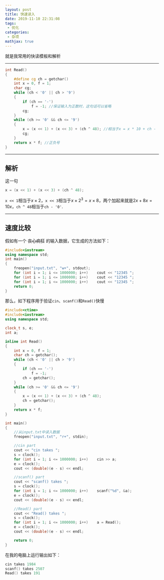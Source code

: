 ```yaml
---
layout: post
title: 快速读入
date: 2019-11-10 22:31:08
tags:
 - 优化
categories:
 - 杂项
mathjax: true
---
```


就是我常用的快读模板和解析

<!-- more -->

---

```cpp
int Read()
{
    #define cg ch = getchar()
    int x = 0, f = 1;
    char cg;
    while (ch < '0' || ch > '9')
    {
        if (ch == '-')
            f = -1; //保证输入为正数时，这句话可以省略
        cg;
    }
    while (ch >= '0' && ch <= '9')
    {
        x = (x << 1) + (x << 3) + (ch ^ 48); //相当于x = x * 10 + ch - '0'
        cg;
    }
    return x * f; //正负号
}
```

<!-- placeholder -->

---
## 解析

这一句

```cpp
x = (x << 1) + (x << 3) + (ch ^ 48);
```

`x << 1`相当于$x\times2$，`x << 3`相当于$x\times2^3=x\times8$，两个加起来就是$2x+8x=10x$，`ch ^ 48`相当于`ch - '0'`. 

---
## 速度比较

假如有一个 ~~丧心病狂~~ 的输入数据，它生成的方法如下：

```cpp
#include<iostream>
using namespace std;
int main()
{
    freopen("input.txt", "w+", stdout);
    for (int i = 1; i <= 1000000; i++)    cout << "12345 ";
    for (int i = 1; i <= 1000000; i++)    cout << "12345 ";
    for (int i = 1; i <= 1000000; i++)    cout << "12345 ";
    return 0;
}
```

那么，如下程序用于验证`cin`、`scanf()`和`Read()`快慢

```cpp
#include<ctime>
#include<iostream>
using namespace std;

clock_t s, e;
int a;

inline int Read()
{
    int x = 0, f = 1;
    char ch = getchar();
    while (ch < '0' || ch > '9')
    {
        if (ch == '-')
            f = -1;
        ch = getchar();
    }
    while (ch >= '0' && ch <= '9')
    {
        x = (x << 1) + (x << 3) + (ch ^ 48);
        ch = getchar();
    }
    return x * f;
}

int main()
{
    //从input.txt中读入数据
    freopen("input.txt", "r+", stdin);

    //cin part
    cout << "cin takes ";
    s = clock();
    for (int i = 1; i <= 1000000; i++)    cin >> a;
    e = clock();
    cout << (double)(e - s) << endl;

    //scanf() part
    cout << "scanf() takes ";
    s = clock();
    for (int i = 1; i <= 1000000; i++)    scanf("%d", &a);
    e = clock();
    cout << (double)(e - s) << endl;

    //Read() part
    cout << "Read() takes ";
    s = clock();
    for (int i = 1; i <= 1000000; i++)    a = Read();
    e = clock();
    cout << (double)(e - s) << endl;

    return 0;
}
```

在我的电脑上运行输出如下：

```cpp
cin takes 1984
scanf() takes 2507
Read() takes 191
```